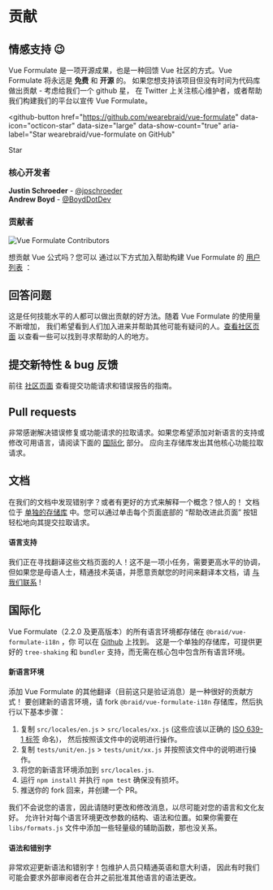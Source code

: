 # 贡献

## 情感支持 😉
Vue Formulate 是一项开源成果，也是一种回馈 Vue 社区的方式。Vue Formulate 将永远是 **免费** 和 **开源** 的。
如果您想支持该项目但没有时间为代码库做出贡献 - 考虑给我们一个 github 星，
在 Twitter 上关注核心维护者，或者帮助我们构建我们的平台以宣传 Vue Formulate。

<github-button
  href="https://github.com/wearebraid/vue-formulate"
  data-icon="octicon-star"
  data-size="large"
  data-show-count="true"
  aria-label="Star wearebraid/vue-formulate on GitHub"
>
  <p>Star</p>
</github-button>

### 核心开发者
**Justin Schroeder** - [@jpschroeder](https://twitter.com/jpschroeder)<br>
**Andrew Boyd** - [@BoydDotDev](https://twitter.com/BoydDotDev)

### 贡献者

![Vue Formulate Contributors](https://opencollective.com/vue-formulate/contributors.svg?width=750&button=false)

想贡献 Vue 公式吗？您可以 通过以下方式加入帮助构建 Vue Formulate 的 [用户列表](https://github.com/wearebraid/vue-formulate/graphs/contributors) ：

## 回答问题

这是任何技能水平的人都可以做出贡献的好方法。随着 Vue Formulate 的使用量不断增加，
我们希望看到人们加入进来并帮助其他可能有疑问的人。[查看社区页面](/zh/guide/community/) 以查看一些可以找到寻求帮助的人的地方。

## 提交新特性 & bug 反馈

前往 [社区页面](/zh/guide/community/#github-issues-bugs-and-features) 查看提交功能请求和错误报告的指南。

## Pull requests

非常感谢解决错误修复或功能请求的拉取请求。如果您希望添加对新语言的支持或修改可用语言，请阅读下面的 [国际化](#Internationalization) 部分。
应向主存储库发出其他核心功能拉取请求。

## 文档

在我们的文档中发现错别字？或者有更好的方式来解释一个概念？惊人的！
文档位于 [单独的存储库](https://github.com/wearebraid/vueformulate.com) 中。您可以通过单击每个页面底部的 “帮助改进此页面” 按钮轻松地向其提交拉取请求。

#### 语言支持

我们正在寻找翻译这些文档页面的人！这不是一项小任务，需要更高水平的协调，
但如果您是母语人士，精通技术英语，并愿意贡献您的时间来翻译本文档，请 [与我们联系](mailto:hello@wearebraid.com) !

## 国际化

Vue Formulate（2.2.0 及更高版本）的所有语言环境都存储在 `@braid/vue-formulate-i18n` ，你
可以在 [Github](https://github.com/wearebraid/vue-formulate-i18n) 上找到。
这是一个单独的存储库，可提供更好的 `tree-shaking` 和 `bundler` 支持，而无需在核心包中包含所有语言环境。

#### 新语言环境

添加 Vue Formulate 的其他翻译（目前这只是验证消息）是一种很好的贡献方式！
要创建新的语言环境，请 fork `@braid/vue-formulate-i18n` 存储库，然后执行以下基本步骤：

1. 复制 `src/locales/en.js` > `src/locales/xx.js` (这些应该以正确的 [ISO 639-1 标签](https://en.wikipedia.org/wiki/List_of_ISO_639-1_codes) 命名)，
然后按照该文件中的说明进行操作。
2. 复制 `tests/unit/en.js` > `tests/unit/xx.js` 并按照该文件中的说明进行操作。
3. 将您的新语言环境添加到 `src/locales.js`.
3. 运行 `npm install` 并执行 `npm test` 确保没有损坏。
4. 推送你的 fork 回来，并创建一个 PR。

我们不会说您的语言，因此请随时更改和修改消息，以尽可能对您的语言和文化友好。
允许针对每个语言环境更改参数的结构、语法和位置。如果你需要在 `libs/formats.js` 文件中添加一些轻量级的辅助函数，那也没关系。

#### 语法和错别字

非常欢迎更新语法和错别字！包维护人员只精通英语和意大利语，
因此有时我们可能会要求外部审阅者在合并之前批准其他语言的语法更改。
